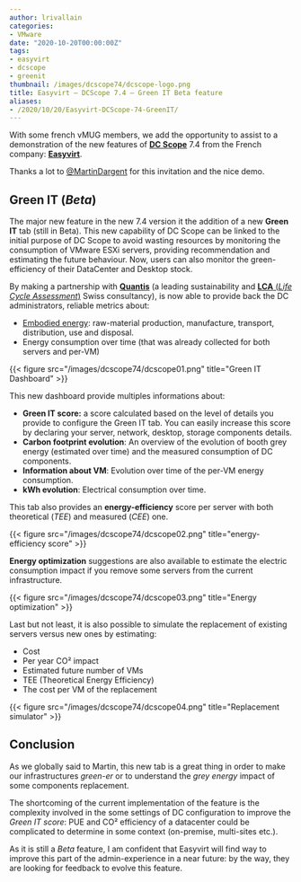 ```yaml
---
author: lrivallain
categories:
- VMware
date: "2020-10-20T00:00:00Z"
tags:
- easyvirt
- dcscope
- greenit
thumbnail: /images/dcscope74/dcscope-logo.png
title: Easyvirt – DCScope 7.4 – Green IT Beta feature
aliases: 
- /2020/10/20/Easyvirt-DCScope-74-GreenIT/
---
```


With some french vMUG members, we add the opportunity to assist to a demonstration of the new features of [**DC Scope**](https://www.easyvirt.com/en/dcscope-operations-management/) 7.4 from the French company: [**Easyvirt**](https://www.easyvirt.com/en/).

Thanks a lot to [@MartinDargent](https://twitter.com/martindargent) for this invitation and the nice demo.

## Green IT (*Beta*)

The major new feature in the new 7.4 version it the addition of a new **Green IT** tab (still in Beta). This new capability of DC Scope can be linked to the initial purpose of DC Scope to avoid wasting resources by monitoring the consumption of VMware ESXi servers, providing recommendation and estimating the future behaviour. Now, users can also monitor the green-efficiency of their DataCenter and Desktop stock.

By making a partnership with [**Quantis**](https://quantis-intl.com/) (a leading sustainability and [**LCA** (*Life Cycle Assessment*)](https://en.wikipedia.org/wiki/Life-cycle_assessment) Swiss consultancy), is now able to provide back the DC administrators, reliable metrics about:

* [Embodied energy](https://en.wikipedia.org/wiki/Embodied_energy): raw-material production, manufacture, transport, distribution, use and disposal.
* Energy consumption over time (that was already collected for both servers and per-VM)

{{< figure src="/images/dcscope74/dcscope01.png" title="Green IT Dashboard" >}}

This new dashboard provide multiples informations about:

* **Green IT score:** a score calculated based on the level of details you provide to configure the Green IT tab. You can easily increase this score by declaring your server, network, desktop, storage components details.
* **Carbon footprint evolution**: An overview of the evolution of booth grey energy (estimated over time) and the measured consumption of DC components.
* **Information about VM**: Evolution over time of the per-VM energy consumption.
* **kWh evolution**: Electrical consumption over time.

This tab also provides an **energy-efficiency** score per server with both theoretical (*TEE*) and measured (*CEE*) one.

{{< figure src="/images/dcscope74/dcscope02.png" title="energy-efficiency score" >}}

**Energy optimization** suggestions are also available to estimate the electric consumption impact if you remove some servers from the current infrastructure.

{{< figure src="/images/dcscope74/dcscope03.png" title="Energy optimization" >}}

Last but not least, it is also possible to simulate the replacement of existing servers versus new ones by estimating:

* Cost
* Per year CO² impact
* Estimated future number of VMs
* TEE (Theoretical Energy Efficiency)
* The cost per VM of the replacement

{{< figure src="/images/dcscope74/dcscope04.png" title="Replacement simulator" >}}

## Conclusion

As we globally said to Martin, this new tab is a great thing in order to make our infrastructures *green-er* or to understand the *grey energy* impact of some components replacement.

The shortcoming of the current implementation of the feature is the complexity involved in the some settings of DC configuration to improve the *Green IT score*: PUE and CO² efficiency of a datacenter could be complicated to determine in some context (on-premise, multi-sites etc.).

As it is still a *Beta* feature, I am confident that Easyvirt will find way to improve this part of the admin-experience in a near future: by the way, they are looking for feedback to evolve this feature.
